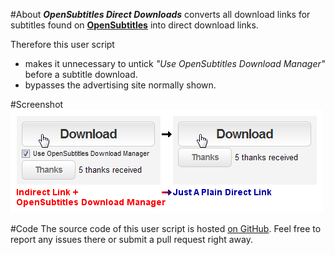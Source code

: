 #About
**_OpenSubtitles Direct Downloads_** converts all download links for subtitles found on  [**OpenSubtitles**](http://www.opensubtitles.org/) into direct download links.

Therefore this user script
- makes it unnecessary to untick _"Use OpenSubtitles Download Manager"_ before a subtitle download.
- bypasses the advertising site normally shown.

#Screenshot
![](https://raw.githubusercontent.com/Ede123/userscripts/master/screenshots/OpenSubtitles_Direct_Downloads_1.png)

#Code
The source code of this user script is hosted [on GitHub](https://github.com/Ede123/userscripts). Feel free to report any issues there or submit a pull request right away.